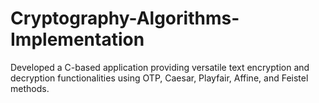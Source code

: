 # Cryptography-Algorithms-Implementation

Developed a C-based application providing versatile text encryption and decryption functionalities using OTP, Caesar, Playfair, Affine, and Feistel methods.
